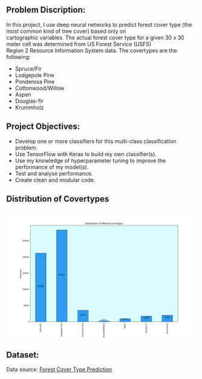 ## Problem Discription:
In this project, I use deep neural networks to predict forest cover type (the most common kind of tree cover) based only on \
cartographic variables. The actual forest cover type for a given 30 x 30 meter cell was determined from US Forest Service (USFS)\
Region 2 Resource Information System data. The covertypes are the following:
- Spruce/Fir
- Lodgepole Pine
- Ponderosa Pine
- Cottonwood/Willow
- Aspen
- Douglas-fir
- Krummholz

## Project Objectives:
- Develop one or more classifiers for this multi-class classification problem.
- Use TensorFlow with Keras to build my own classifier(s). 
- Use my knowledge of hyperparameter tuning to improve the performance of my model(s).
- Test and analyse performance.
- Create clean and modular code.

## Distribution of Covertypes
![](https://github.com/Friedrich94326/AI_and_Data_Science/blob/Python/Deep%20Learning/Projects/Forest_Covertype_Classification/distribution%20of%20cover%20types.png)

## Dataset:
Data source: [Forest Cover Type Prediction](https://www.kaggle.com/c/forest-cover-type-prediction)
